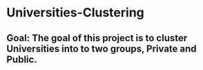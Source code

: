 # Universities-Clustering
## Goal: The goal of this project is to cluster Universities into to two groups, Private and Public.
